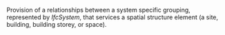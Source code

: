 Provision of a relationships between a system specific grouping, represented by _IfcSystem_, that services a spatial structure element (a site, building, building storey, or space).